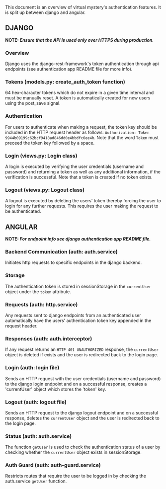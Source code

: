 This document is an overview of virtual mystery's authentication features. It is split up between django and angular.

## DJANGO

**NOTE: _Ensure that the API is used only over HTTPS during production._**

### Overview
Django uses the django-rest-framework's token authentication through api endpoints (see authentication app README file for more info).

### Tokens (models.py: create_auth_token function)
64 hex-character tokens which do not expire in a given time interval and must be manually reset. A token is automatically created for new users using the post_save signal. 

### Authentication
For users to authenticate when making a request, the token key should be included in the HTTP request header as follows: `Authorization: Token 9944b09199c62bcf9418ad846dd0e4bbdfc6ee4b`. Note that the word `Token` must preceed the token key followed by a space.

### Login (views.py: Login class)
A login is executed by verifying the user credentials (username and password) and returning a token as well as any additional information, if the verification is successful. Note that a token is created if no token exists.

### Logout (views.py: Logout class)
A logout is executed by deleting the users' token thereby forcing the user to login for any further requests. This requires the user making the request to be authenticated. 


## ANGULAR

**NOTE: _For endpoint info see django authentication app README file._**

### Backend Communication (auth: auth.service)
Initiates http requests to specific endpoints in the django backend.

### Storage
The authentication token is stored in sessionStorage in the `currentUser` object under the `token` attribute.

### Requests (auth: http.service)
Any requests sent to django endpoints from an authenticated user automatically have the users' authentication token key appended in the request header.

### Responses (auth: auth.interceptor)
If any request returns an `HTTP 401 UNAUTHORIZED` response, the `currentUser` object is deleted if exists and the user is redirected back to the login page. 

### Login (auth: login file)
Sends an HTTP request with the user credentials (username and password) to the django login endpoint and on a successful response, creates a 'currentUser' object which stores the 'token' key.

### Logout (auth: logout file)
Sends an HTTP request to the django logout endpoint and on a successful response, deletes the `currentUser` object and the user is redirected back to the login page. 

### Status (auth: auth.service)
The function `getUser` is used to check the authentication status of a user by checking whether the `currentUser` object exists in sessionStorage.

### Auth Guard (auth: auth-guard.service)
Restricts routes that require the user to be logged in by checking the auth.service `getUser` function.
